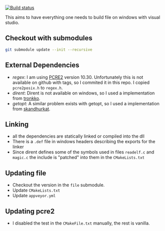 [![Build status](https://ci.appveyor.com/api/projects/status/9xwg49m6124xa2pp/branch/master?svg=true
)](https://ci.appveyor.com/project/julian-r/file-windows)

This aims to have everything one needs to build file on windows with visual studio.

## Checkout with submodules

```sh
git submodule update --init --recursive
```

## External Dependencies

- *regex*: I am using [PCRE2](http://www.pcre.org/) version 10.30.
 Unfortunately this is not available on github with tags, so I commited it in this repo.
 I copied `pcre2posix.h` to `regex.h`.
- *dirent*: Dirent is not available on windows, so I used a implementation from [tronkko](https://github.com/tronkko/dirent).
- *getopt*: A similar problem exists with getopt, so I used a implementation from [skandhurkat](https://github.com/skandhurkat/Getopt-for-Visual-Studio).

## Linking

- all the dependencies are statically linked or compiled into the dll
- There is a `.def` file in windows headers describing the exports for the linker
- Since dirent defines some of the symbols used in files `readelf.c` and `magic.c` the include is "patched" into them in the `CMakeLists.txt`

## Updating file

- Checkout the version in the `file` submodule.
- Update `CMakeLists.txt`
- Update `appveyor.yml`

## Updating pcre2

- I disabled the test in the `CMakeFile.txt` manually, the rest is vanilla.
